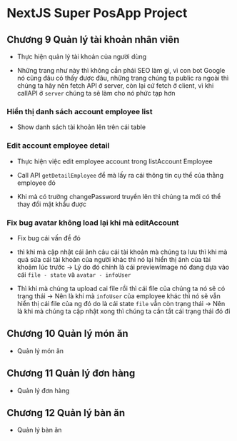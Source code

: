 # NextJS Super PosApp Project

## Chương 9 Quản lý tài khoản nhân viên

- Thực hiện quản lý tài khoản của người dùng

- Những trang như này thì không cần phải SEO làm gì, vì con bot Google nó cũng đâu có thấy được đâu, những trang chúng ta public ra ngoài thì chúng ta hãy nên fetch API ở server, còn lại cứ fetch ở client, vì khi callAPI ở `server` chúng ta sẽ làm cho nó phức tạp hơn

### Hiển thị danh sách account employee list

- Show danh sách tài khoản lên trên cái table

### Edit account employee detail

- Thực hiện việc edit employee account trong listAccount Employee

- Call API `getDetailEmployee` để mà lấy ra cái thông tin cụ thể của thằng employee đó

- Khi mà có trường changePassword truyền lên thì chúng ta mới có thể thay đổi mật
  khẩu được

### Fix bug avatar không load lại khi mà editAccount

- Fix bug cái vấn đề đó

- thì khi mà cập nhật cái ảnh cảu cái tài khoản mà chúng ta lưu thì khi mà quá sửa cái tài khoản của người khác thì nó lại hiển thị ảnh của tài khoảm lúc trước -> Lý do đó chính là cái previewImage nó đang dựa vào cái `file - state` và `avatar - infoUser`

- Thì khi mà chúng ta upload cai file rồi thì cái file của chúng ta nó sẽ có trạng thái -> Nên là khi mà `infoUser` của employee khác thì nó sẽ vẫn hiển thị cái file của ng đó do là cái state `file` vẫn còn trạng thái -> Nên là khi mà chúng ta cập nhật xong thì chúng ta cần tắt cái trạng thái đó đi

## Chương 10 Quản lý món ăn

- Quản lý món ăn

## Chương 11 Quản lý đơn hàng

- Quản lý đơn hàng

## Chương 12 Quản lý bàn ăn

- Quản lý bàn ăn
